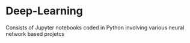 # Deep-Learning
Consists of Jupyter notebooks coded in Python involving various neural network based projetcs
